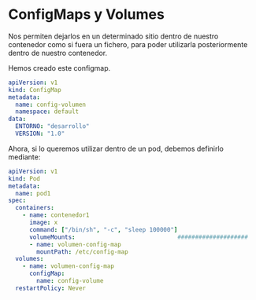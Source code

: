 # ConfigMaps y Volumes

Nos permiten dejarlos en un determinado sitio dentro de nuestro contenedor como si fuera un fichero, para poder utilizarla posteriormente dentro de nuestro contenedor. 

Hemos creado este configmap. 

```yaml
apiVersion: v1
kind: ConfigMap
metadata:
  name: config-volumen
  namespace: default
data:
  ENTORNO: "desarrollo"
  VERSION: "1.0"
```

Ahora, si lo queremos utilizar dentro de un pod, debemos definirlo mediante:

```yaml
apiVersion: v1
kind: Pod
metadata:
  name: pod1
spec:
  containers:
    - name: contenedor1
      image: x
      command: ["/bin/sh", "-c", "sleep 100000"]
      volumeMounts:                             ####################
      - name: volumen-config-map
        mountPath: /etc/config-map               
  volumes:
    - name: volumen-config-map
      configMap:
        name: config-volume
  restartPolicy: Never
```

